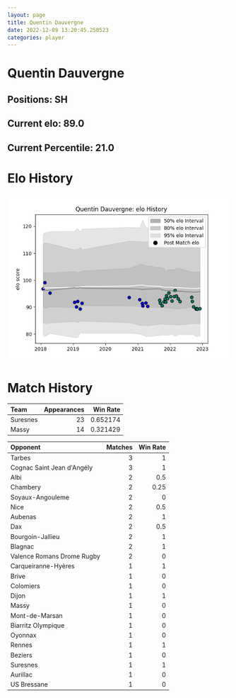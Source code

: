 ```yaml
---  
layout: page  
title: Quentin Dauvergne  
date: 2022-12-09 13:20:45.250523  
categories: player  
---
```

# Quentin Dauvergne

## Positions: SH

## Current elo: 89.0

## Current Percentile: 21.0

# Elo History


![elo history](history_QuentinDauvergne.png)
# Match History


| Team     |   Appearances |   Win Rate |
|:---------|--------------:|-----------:|
| Suresnes |            23 |   0.652174 |
| Massy    |            14 |   0.321429 |

| Opponent                   |   Matches |   Win Rate |
|:---------------------------|----------:|-----------:|
| Tarbes                     |         3 |       1    |
| Cognac Saint Jean d'Angély |         3 |       1    |
| Albi                       |         2 |       0.5  |
| Chambery                   |         2 |       0.25 |
| Soyaux-Angouleme           |         2 |       0    |
| Nice                       |         2 |       0.5  |
| Aubenas                    |         2 |       1    |
| Dax                        |         2 |       0.5  |
| Bourgoin-Jallieu           |         2 |       1    |
| Blagnac                    |         2 |       1    |
| Valence Romans Drome Rugby |         2 |       0    |
| Carqueiranne-Hyères        |         1 |       1    |
| Brive                      |         1 |       0    |
| Colomiers                  |         1 |       0    |
| Dijon                      |         1 |       1    |
| Massy                      |         1 |       0    |
| Mont-de-Marsan             |         1 |       0    |
| Biarritz Olympique         |         1 |       0    |
| Oyonnax                    |         1 |       0    |
| Rennes                     |         1 |       1    |
| Beziers                    |         1 |       0    |
| Suresnes                   |         1 |       1    |
| Aurillac                   |         1 |       0    |
| US Bressane                |         1 |       0    |